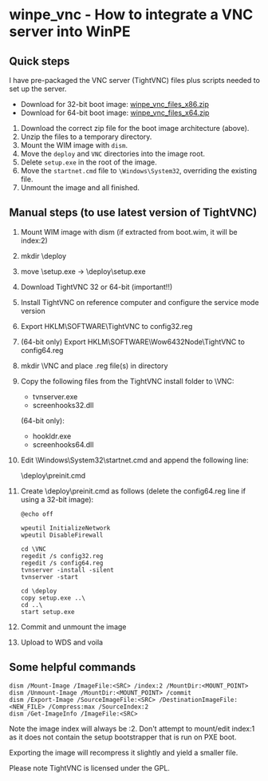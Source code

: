 winpe_vnc - How to integrate a VNC server into WinPE
====================================================

Quick steps
-----------

I have pre-packaged the VNC server (TightVNC) files plus scripts needed to set up the server.

* Download for 32-bit boot image: [winpe_vnc_files_x86.zip](https://github.com/sjkingo/winpe_vnc/raw/master/winpe_vnc_files_x86.zip)
* Download for 64-bit boot image: [winpe_vnc_files_x64.zip](https://github.com/sjkingo/winpe_vnc/raw/master/winpe_vnc_files_x64.zip)

1. Download the correct zip file for the boot image architecture (above).
2. Unzip the files to a temporary directory.
3. Mount the WIM image with `dism`.
4. Move the `deploy` and `VNC` directories into the image root.
5. Delete `setup.exe` in the root of the image.
6. Move the `startnet.cmd` file to `\Windows\System32`, overriding the existing file.
7. Unmount the image and all finished.


Manual steps (to use latest version of TightVNC)
------------------------------------------------

1. Mount WIM image with dism (if extracted from boot.wim, it will be index:2)
2. mkdir \deploy
3. move \setup.exe -> \deploy\setup.exe
4. Download TightVNC 32 or 64-bit (important!!)
5. Install TightVNC on reference computer and configure the service mode version
6. Export HKLM\SOFTWARE\TightVNC to config32.reg
7. (64-bit only) Export HKLM\SOFTWARE\Wow6432Node\TightVNC to config64.reg
8. mkdir \VNC and place .reg file(s) in directory
9. Copy the following files from the TightVNC install folder to \VNC:

    * tvnserver.exe
    * screenhooks32.dll

     (64-bit only):
    * hookldr.exe
    * screenhooks64.dll

10. Edit \Windows\System32\startnet.cmd and append the following line:
    
    \deploy\preinit.cmd

11. Create \deploy\preinit.cmd as follows (delete the config64.reg line if using a 32-bit image):

    ```
    @echo off

    wpeutil InitializeNetwork
    wpeutil DisableFirewall

    cd \VNC
    regedit /s config32.reg
    regedit /s config64.reg
    tvnserver -install -silent
    tvnserver -start

    cd \deploy
    copy setup.exe ..\
    cd ..\
    start setup.exe
    ```

12. Commit and unmount the image
13. Upload to WDS and voila


Some helpful commands
---------------------

```
dism /Mount-Image /ImageFile:<SRC> /index:2 /MountDir:<MOUNT_POINT>
dism /Unmount-Image /MountDir:<MOUNT_POINT> /commit
dism /Export-Image /SourceImageFile:<SRC> /DestinationImageFile:<NEW_FILE> /Compress:max /SourceIndex:2
dism /Get-ImageInfo /ImageFile:<SRC>
```

Note the image index will always be :2. Don't attempt to mount/edit index:1 as
it does not contain the setup bootstrapper that is run on PXE boot.

Exporting the image will recompress it slightly and yield a smaller file.

Please note TightVNC is licensed under the GPL.
